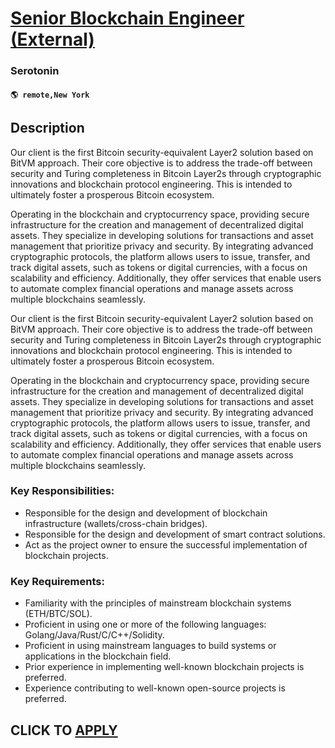 # [Senior Blockchain Engineer (External)](https://www.remotewlb.com/apply/senior-blockchain-engineer-external)  
### Serotonin  
#### `🌎 remote,New York`  

## Description

Our client is the first Bitcoin security-equivalent Layer2 solution based on BitVM approach. Their core objective is to address the trade-off between security and Turing completeness in Bitcoin Layer2s through cryptographic innovations and blockchain protocol engineering. This is intended to ultimately foster a prosperous Bitcoin ecosystem.

  

Operating in the blockchain and cryptocurrency space, providing secure infrastructure for the creation and management of decentralized digital assets. They specialize in developing solutions for transactions and asset management that prioritize privacy and security. By integrating advanced cryptographic protocols, the platform allows users to issue, transfer, and track digital assets, such as tokens or digital currencies, with a focus on scalability and efficiency. Additionally, they offer services that enable users to automate complex financial operations and manage assets across multiple blockchains seamlessly.

  

Our client is the first Bitcoin security-equivalent Layer2 solution based on BitVM approach. Their core objective is to address the trade-off between security and Turing completeness in Bitcoin Layer2s through cryptographic innovations and blockchain protocol engineering. This is intended to ultimately foster a prosperous Bitcoin ecosystem.

  

Operating in the blockchain and cryptocurrency space, providing secure infrastructure for the creation and management of decentralized digital assets. They specialize in developing solutions for transactions and asset management that prioritize privacy and security. By integrating advanced cryptographic protocols, the platform allows users to issue, transfer, and track digital assets, such as tokens or digital currencies, with a focus on scalability and efficiency. Additionally, they offer services that enable users to automate complex financial operations and manage assets across multiple blockchains seamlessly.

  

### Key Responsibilities:

* Responsible for the design and development of blockchain infrastructure (wallets/cross-chain bridges).
* Responsible for the design and development of smart contract solutions.
* Act as the project owner to ensure the successful implementation of blockchain projects.

  

### Key Requirements:

* Familiarity with the principles of mainstream blockchain systems (ETH/BTC/SOL).
* Proficient in using one or more of the following languages: Golang/Java/Rust/C/C++/Solidity.
* Proficient in using mainstream languages to build systems or applications in the blockchain field.
* Prior experience in implementing well-known blockchain projects is preferred.
* Experience contributing to well-known open-source projects is preferred.

  

  
## CLICK TO [APPLY](https://www.remotewlb.com/apply/senior-blockchain-engineer-external)

